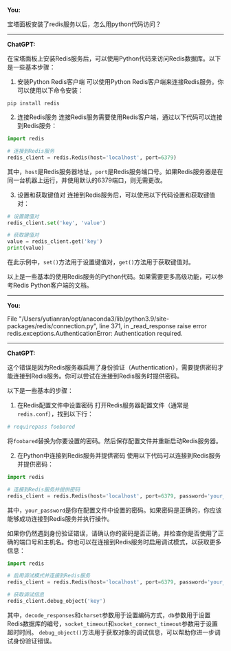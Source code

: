 **You:**

宝塔面板安装了redis服务以后，怎么用python代码访问？

* * *

**ChatGPT:**

在宝塔面板上安装Redis服务后，可以使用Python代码来访问Redis数据库。以下是一些基本步骤：

1.  安装Python Redis客户端 可以使用Python Redis客户端来连接Redis服务。你可以使用以下命令安装：

```
pip install redis
```

2.  连接Redis服务 连接Redis服务需要使用Redis客户端，通过以下代码可以连接到Redis服务：

```python
import redis

# 连接到Redis服务
redis_client = redis.Redis(host='localhost', port=6379)
```

其中，`host`是Redis服务器地址，`port`是Redis服务端口号。如果Redis服务器是在同一台机器上运行，并使用默认的6379端口，则无需更改。

3.  设置和获取键值对 连接到Redis服务后，可以使用以下代码设置和获取键值对：

```python
# 设置键值对
redis_client.set('key', 'value')

# 获取键值对
value = redis_client.get('key')
print(value)
```

在此示例中，`set()`方法用于设置键值对，`get()`方法用于获取键值对。

以上是一些基本的使用Redis服务的Python代码。如果需要更多高级功能，可以参考Redis Python客户端的文档。

* * *

**You:**

File "/Users/yutianran/opt/anaconda3/lib/python3.9/site-packages/redis/connection.py", line 371, in \_read\_response raise error redis.exceptions.AuthenticationError: Authentication required.

* * *

**ChatGPT:**

这个错误是因为Redis服务器启用了身份验证（Authentication），需要提供密码才能连接到Redis服务。你可以尝试在连接到Redis服务时提供密码。

以下是一些基本的步骤：

1.  在Redis配置文件中设置密码 打开Redis服务器配置文件（通常是`redis.conf`），找到以下行：

```python
# requirepass foobared
```

将`foobared`替换为你要设置的密码。然后保存配置文件并重新启动Redis服务器。

2.  在Python中连接到Redis服务并提供密码 使用以下代码可以连接到Redis服务并提供密码：

```python
import redis

# 连接到Redis服务并提供密码
redis_client = redis.Redis(host='localhost', port=6379, password='your_password')
```

其中，`your_password`是你在配置文件中设置的密码。如果密码是正确的，你应该能够成功连接到Redis服务并执行操作。

如果你仍然遇到身份验证错误，请确认你的密码是否正确，并检查你是否使用了正确的端口号和主机名。你也可以在连接到Redis服务时启用调试模式，以获取更多信息：

```python
import redis

# 启用调试模式并连接到Redis服务
redis_client = redis.Redis(host='localhost', port=6379, password='your_password', decode_responses=True, charset='utf-8', db=0, socket_timeout=5, socket_connect_timeout=5)

# 获取调试信息
redis_client.debug_object('key')
```

其中，`decode_responses`和`charset`参数用于设置编码方式，`db`参数用于设置Redis数据库的编号，`socket_timeout`和`socket_connect_timeout`参数用于设置超时时间。 `debug_object()`方法用于获取对象的调试信息，可以帮助你进一步调试身份验证错误。